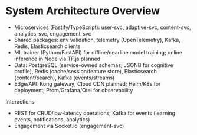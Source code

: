 # System Architecture Overview

- Microservices (Fastify/TypeScript): user-svc, adaptive-svc, content-svc, analytics-svc, engagement-svc
- Shared packages: env validation, telemetry (OpenTelemetry), Kafka, Redis, Elasticsearch clients
- ML trainer (Python/FastAPI) for offline/nearline model training; online inference in Node via TF.js planned
- Data: PostgreSQL (service-owned schemas, JSONB for cognitive profile), Redis (cache/session/feature store), Elasticsearch (content/search), Kafka (events/streams)
- Edge/API: Kong gateway; Cloud CDN planned; Helm/K8s for deployment; Prom/Grafana/Otel for observability

Interactions
- REST for CRUD/low-latency operations; Kafka for events (learning events, notifications, analytics)
- Engagement via Socket.io (engagement-svc)